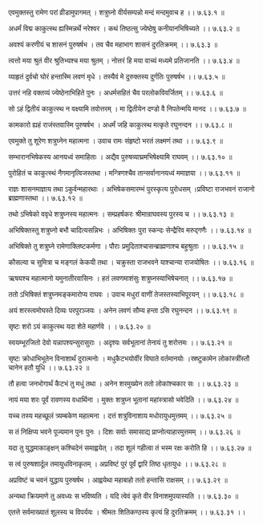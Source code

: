 एवमुक्तस्तु रामेण परां व्रीडामुपागमत् ।
शत्रुघ्नो वीर्यसम्पन्नो मन्दं मन्दमुवाच ह ।। ७.६३.१ ॥

अधर्मं विद्म काकुत्स्थ ह्यस्मिन्नर्थे नरेश्वर ।
कथं तिष्ठत्सु ज्येष्ठेषु कनीयानभिषिच्यते ।। ७.६३.२ ॥

अवश्यं करणीयं च शासनं पुरुषर्षभ ।
तव चैव महाभाग शासनं दुरतिक्रमम् ।। ७.६३.३ ॥

त्वत्तो मया श्रुतं वीर श्रुतिभ्यश्च मया श्रुतम् ।
नोत्तरं हि मया वाच्यं मध्यमे प्रतिजानति ।। ७.६३.४ ॥

व्याहृतं दुर्वचो घोरं हन्तास्मि लवणं मृधे ।
तस्यैवं मे दुरुक्तस्य दुर्गतिः पुरुषर्षभ ।। ७.६३.५ ॥

उत्तरं नहि वक्तव्यं ज्येष्ठेनाभिहिते पुनः ।
अधर्मसहितं चैव परलोकविवर्जितम् ।। ७.६३.६ ॥

सो ऽहं द्वितीयं काकुत्स्थ न वक्ष्यामि तवोत्तरम् ।
मा द्वितीयेन दण्डो वै निपतेन्मयि मानद ।। ७.६३.७ ॥

कामकारो ह्यहं राजंस्तवास्मि पुरुषर्षभ ।
अधर्मं जहि काकुत्स्थ मत्कृते रघुनन्दन ।। ७.६३.८ ॥

एवमुक्ते तु शूरेण शत्रुघ्नेन महात्मना ।
उवाच रामः संहृष्टो भरतं लक्ष्मणं तथा ।। ७.६३.९ ॥

सम्भारानभिषेकस्य आनयध्वं समाहिताः ।
अद्यैव पुरुषव्याघ्रमभिषेक्ष्यामि राघवम् ।। ७.६३.१० ॥

पुरोहितं च काकुत्स्थं नैगमानृत्विजस्तथा ।
मन्त्रिणश्चैव तान्सर्वानानयध्वं ममाज्ञया ।। ७.६३.११ ॥

राज्ञः शासनमाज्ञाय तथा ऽकुर्वन्महारथाः ।
अभिषेकसमारम्भं पुरस्कृत्य पुरोधसम् ।प्रविष्टा राजभवनं राजानो ब्राह्मणास्तथा ।। ७.६३.१२ ॥

तथो ऽभिषेको ववृधे शत्रुघ्नस्य महात्मनः ।
सम्प्रहर्षकरः श्रीमान्राघवस्य पुरस्य च ।। ७.६३.१३ ॥

अभिषिक्तस्तु शत्रुघ्नो बभौ चादित्यसन्निभः ।
अभिषिक्तः पुरा स्कन्दः सेन्द्रैरिव मरुद्गणैः ।। ७.६३.१४ ॥

अभिषिक्ते तु शत्रुघ्ने रामेणाक्लिष्टकर्मणा ।
पौराः प्रमुदिताश्चासन्ब्राह्मणाश्च बहुश्रुताः ।। ७.६३.१५ ॥

कौसल्या च सुमित्रा च मङ्गलं केकयी तथा ।
चक्रुस्ता राजभवने याश्चान्या राजयोषितः ।। ७.६३.१६ ॥

ऋषयश्च महात्मानो यमुनातीरवासिनः ।
हतं लवणमाशंसुः शत्रुघ्नस्याभिषेचनात् ।। ७.६३.१७ ॥

ततो ऽभिषिक्तं शत्रुघ्नमङ्कमारोप्य राघवः ।
उवाच मधुरां वाणीं तेजस्तस्याभिपूरयन् ।। ७.६३.१८ ॥

अयं शरस्त्वमोघस्ते दिव्यः परपुरञ्जयः ।
अनेन लवणं सौम्य हन्ता ऽसि रघुनन्दन ।। ७.६३.१९ ॥

सृष्टः शरो ऽयं काकुत्स्थ यदा शेते महार्णवे ।
। ७.६३.२० ॥

स्वयम्भूरजितो देवो यन्नापश्यन्सुरासुराः ।
अदृश्यः सर्वभूतानां तेनायं तु शरोत्तमः ।। ७.६३.२१ ॥

सृष्टः क्रोधाभिभूतेन विनाशार्थं दुरात्मनोः ।
मधुकैटभयोर्वीर विघाते वर्तमानयोः ।स्रष्टुकामेन लोकांस्त्रींस्तौ चानेन हतौ युधि ।। ७.६३.२२ ॥

तौ हत्वा जनभोगार्थं कैटभं तु मधुं तथा ।
अनेन शरमुख्येन ततो लोकांश्चकार सः ।। ७.६३.२३ ॥

नायं मया शरः पूर्वं रावणस्य वधार्थिना ।
मुक्तः शत्रुघ्न भूतानां महांस्त्रासो भवेदिति ।। ७.६३.२४ ॥

यच्च तस्य महच्छूलं त्र्यम्बकेण महात्मना ।
दत्तं शत्रुविनाशाय मधोरायुधमुत्तमम् ।। ७.६३.२५ ॥

स तं निक्षिप्य भवने पूज्यमान पुनः पुनः ।
दिशः सर्वाः समासाद्य प्राप्नोत्याहारमुत्तमम् ।। ७.६३.२६ ॥

यदा तु युद्धमाकाङ्क्षन् कश्चिदेनं समाह्वयेत् ।
तदा शूलं गहीत्वा तं भस्म रक्षः करोति हि ।। ७.६३.२७ ॥

स त्वं पुरुषशार्दूल तमायुधविनाकृतम् ।
अप्रविष्टं पुरं पूर्वं द्वारि तिष्ठ धृतायुधः ।। ७.६३.२८ ॥

अप्रविष्टं च भवनं युद्धाय पुरुषर्षभ ।
आह्वयेथा महाबाहो ततो हन्तासि राक्षसम् ।। ७.६३.२९ ॥

अन्यथा क्रियमाणे तु अवध्यः स भविष्यति ।
यदि त्वेवं कृते वीर विनाशमुपयास्यति ।। ७.६३.३० ॥

एतत्ते सर्वमाख्यातं शूलस्य च विपर्ययः ।
श्रीमतः शितिकण्ठस्य कृत्यं हि दुरतिक्रमम् ।। ७.६३.३१ ।।

